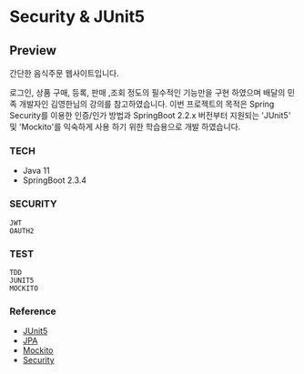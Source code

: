 
# Security & JUnit5



## Preview

간단한 음식주문 웹사이트입니다.

로그인, 상품 구매, 등록, 판매 ,조회 정도의 필수적인 기능만을 구현 하였으며 배달의 민족 개발자인 김영한님의 강의를 참고하였습니다. 
이번 프로젝트의 목적은 Spring Security를 이용한 인증/인가 방법과 SpringBoot 2.2.x 버전부터 지원되는 'JUnit5' 및 'Mockito'를 익숙하게 사용 하기 위한
학습용으로 개발 하였습니다. 


### TECH
- Java 11 
- SpringBoot 2.3.4

### SECURITY
``` 
JWT
OAUTH2
```
### TEST

```
TDD
JUNIT5
MOCKITO
```

### Reference

- [JUnit5](https://junit.org/junit5/docs/current/user-guide/)
- [JPA](https://www.inflearn.com/course/%EC%8A%A4%ED%94%84%EB%A7%81%EB%B6%80%ED%8A%B8-JPA-%ED%99%9C%EC%9A%A9-1)
- [Mockito](https://github.com/mockito/mockito/wiki/Mockito-features-in-Korean)
- [Security](https://docs.spring.io/spring-security/site/docs/current/reference/html5/)
